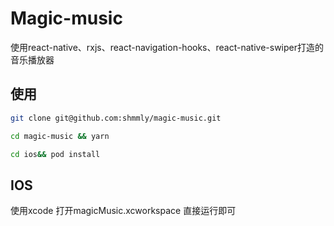 <h1 align="left">Magic-music</h1>

使用react-native、rxjs、react-navigation-hooks、react-native-swiper打造的音乐播放器


## 使用

```bash
git clone git@github.com:shmmly/magic-music.git

cd magic-music && yarn

cd ios&& pod install

```

## IOS

使用xcode 打开magicMusic.xcworkspace 直接运行即可
